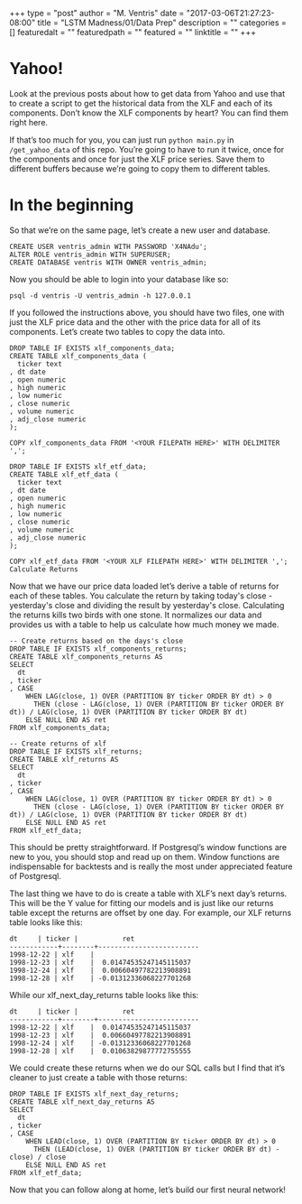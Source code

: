 +++
type = "post"
author = "M. Ventris"
date = "2017-03-06T21:27:23-08:00"
title = "LSTM Madness/01/Data Prep"
description = ""
categories = []
featuredalt = ""
featuredpath = ""
featured = ""
linktitle = ""
+++

# Yahoo!

Look at the previous posts about how to get data from Yahoo and use that to create a script to get the historical data from the XLF and each of its components. Don’t know the XLF components by heart? You can find them right here.

If that’s too much for you, you can just run `python main.py` in `/get_yahoo_data` of this repo. You’re going to have to run it twice, once for the components and once for just the XLF price series. Save them to different buffers because we’re going to copy them to different tables.

# In the beginning

So that we’re on the same page, let’s create a new user and database.
```
CREATE USER ventris_admin WITH PASSWORD 'X4NAdu';
ALTER ROLE ventris_admin WITH SUPERUSER;
CREATE DATABASE ventris WITH OWNER ventris_admin;
```
Now you should be able to login into your database like so:
```
psql -d ventris -U ventris_admin -h 127.0.0.1
```
If you followed the instructions above, you should have two files, one with just the XLF price data and the other with the price data for all of its components. Let’s create two tables to copy the data into.
```
DROP TABLE IF EXISTS xlf_components_data;
CREATE TABLE xlf_components_data (
  ticker text
, dt date
, open numeric
, high numeric
, low numeric
, close numeric
, volume numeric
, adj_close numeric
);

COPY xlf_components_data FROM '<YOUR FILEPATH HERE>' WITH DELIMITER ',';

DROP TABLE IF EXISTS xlf_etf_data;
CREATE TABLE xlf_etf_data (
  ticker text
, dt date
, open numeric
, high numeric
, low numeric
, close numeric
, volume numeric
, adj_close numeric
);

COPY xlf_etf_data FROM '<YOUR XLF FILEPATH HERE>' WITH DELIMITER ',';
Calculate Returns
```
Now that we have our price data loaded let’s derive a table of returns for each of these tables. You calculate the return by taking today's close - yesterday's close and dividing the result by yesterday's close. Calculating the returns kills two birds with one stone. It normalizes our data and provides us with a table to help us calculate how much money we made.
```
-- Create returns based on the days's close
DROP TABLE IF EXISTS xlf_components_returns;
CREATE TABLE xlf_components_returns AS
SELECT
  dt
, ticker
, CASE
    WHEN LAG(close, 1) OVER (PARTITION BY ticker ORDER BY dt) > 0
      THEN (close - LAG(close, 1) OVER (PARTITION BY ticker ORDER BY dt)) / LAG(close, 1) OVER (PARTITION BY ticker ORDER BY dt)
    ELSE NULL END AS ret
FROM xlf_components_data;

-- Create returns of xlf
DROP TABLE IF EXISTS xlf_returns;
CREATE TABLE xlf_returns AS
SELECT
  dt
, ticker
, CASE
    WHEN LAG(close, 1) OVER (PARTITION BY ticker ORDER BY dt) > 0
      THEN (close - LAG(close, 1) OVER (PARTITION BY ticker ORDER BY dt)) / LAG(close, 1) OVER (PARTITION BY ticker ORDER BY dt)
    ELSE NULL END AS ret
FROM xlf_etf_data;
```
This should be pretty straightforward. If Postgresql’s window functions are new to you, you should stop and read up on them. Window functions are indispensable for backtests and is really the most under appreciated feature of Postgresql.

The last thing we have to do is create a table with XLF’s next day’s returns. This will be the Y value for fitting our models and is just like our returns table except the returns are offset by one day. For example, our XLF returns table looks like this:
```
dt     | ticker |           ret           
------------+--------+-------------------------
1998-12-22 | xlf    |                        
1998-12-23 | xlf    |  0.01474535247145115037
1998-12-24 | xlf    |  0.00660497782213908891
1998-12-28 | xlf    | -0.01312336068227701268
```
While our xlf_next_day_returns table looks like this:
```
dt     | ticker |           ret           
------------+--------+-------------------------
1998-12-22 | xlf    |  0.01474535247145115037
1998-12-23 | xlf    |  0.00660497782213908891
1998-12-24 | xlf    | -0.01312336068227701268
1998-12-28 | xlf    |  0.01063829877772755555
```
We could create these returns when we do our SQL calls but I find that it’s cleaner to just create a table with those returns:
```
DROP TABLE IF EXISTS xlf_next_day_returns;
CREATE TABLE xlf_next_day_returns AS
SELECT
  dt
, ticker
, CASE
    WHEN LEAD(close, 1) OVER (PARTITION BY ticker ORDER BY dt) > 0
      THEN (LEAD(close, 1) OVER (PARTITION BY ticker ORDER BY dt) - close) / close
    ELSE NULL END AS ret
FROM xlf_etf_data;
```
Now that you can follow along at home, let’s build our first neural network!
